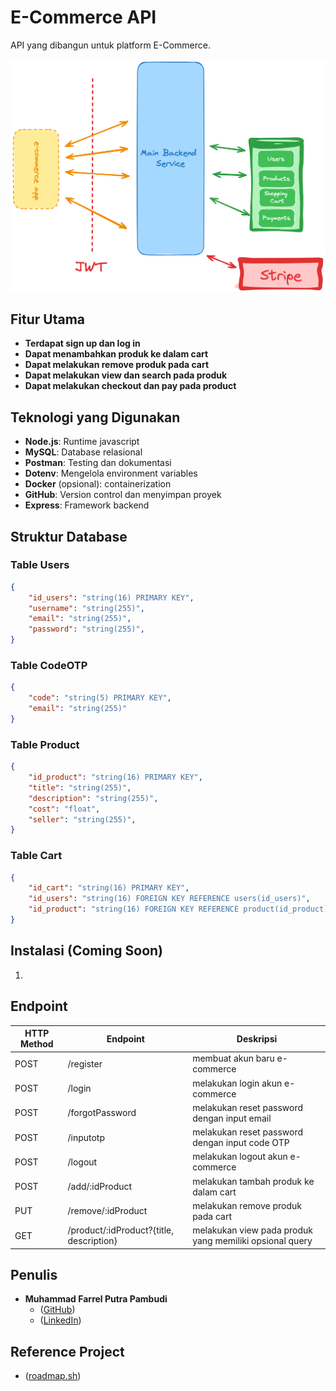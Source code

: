 # E-Commerce API
API yang dibangun untuk platform E-Commerce.

![Architecture E-Commerce API][architecture]

## Fitur Utama
- **Terdapat sign up dan log in**
- **Dapat menambahkan produk ke dalam cart**
- **Dapat melakukan remove produk pada cart**
- **Dapat melakukan view dan search pada produk**
- **Dapat melakukan checkout dan pay pada product**

## Teknologi yang Digunakan
- **Node.js**: Runtime javascript
- **MySQL**: Database relasional
- **Postman**: Testing dan dokumentasi
- **Dotenv**: Mengelola environment variables
- **Docker** (opsional): containerization 
- **GitHub**: Version control dan menyimpan proyek
- **Express**: Framework backend

## Struktur Database
### Table Users
```json
{
    "id_users": "string(16) PRIMARY KEY",
    "username": "string(255)",
    "email": "string(255)",
    "password": "string(255)",
}
```

### Table CodeOTP
```json
{
    "code": "string(5) PRIMARY KEY",
    "email": "string(255)"
}
```

### Table Product
```json
{
    "id_product": "string(16) PRIMARY KEY",
    "title": "string(255)",
    "description": "string(255)",
    "cost": "float",
    "seller": "string(255)",
}
```

### Table Cart
```json
{
    "id_cart": "string(16) PRIMARY KEY",
    "id_users": "string(16) FOREIGN KEY REFERENCE users(id_users)",
    "id_product": "string(16) FOREIGN KEY REFERENCE product(id_product)"
}
```

## Instalasi (Coming Soon)
1. 

## Endpoint
| HTTP Method | Endpoint                                    | Deskripsi                                                          |
|-------------|---------------------------------------------|--------------------------------------------------------------------|
| POST        | /register                                   | membuat akun baru e-commerce                                       |
| POST        | /login                                      | melakukan login akun e-commerce                                    |
| POST        | /forgotPassword                             | melakukan reset password dengan input email                        |
| POST        | /inputotp                                   | melakukan reset password dengan input code OTP                     |
| POST        | /logout                                     | melakukan logout akun e-commerce                                   |
| POST        | /add/:idProduct                             | melakukan tambah produk ke dalam cart                              |
| PUT         | /remove/:idProduct                          | melakukan remove produk pada cart                                  |
| GET         | /product/:idProduct?{title, description}    | melakukan view pada produk yang memiliki opsional query            |

## Penulis
- **Muhammad Farrel Putra Pambudi**
    - ([GitHub](https://github.com/MuhammadFarrel4148))
    - ([LinkedIn](https://www.linkedin.com/in/farrelputrapambudi))

## Reference Project
- ([roadmap.sh](https://roadmap.sh/projects/ecommerce-api))

[architecture]: architecture-e-commerce-API.png

